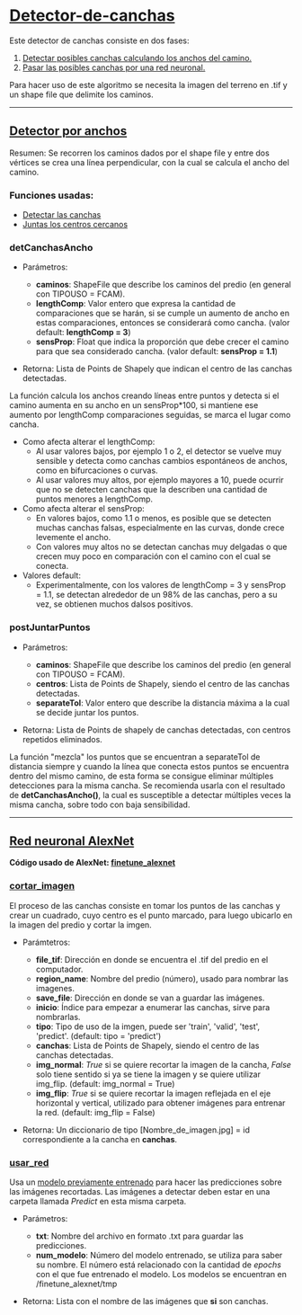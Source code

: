 # [Detector-de-canchas](#detector.py)

Este detector de canchas consiste en dos fases: 
1. [Detectar posibles canchas calculando los anchos del camino.](#detector-por-anchos)
2. [Pasar las posibles canchas por una red neuronal.](#red-neuronal-alexnet)

Para hacer uso de este algoritmo se necesita la imagen del terreno en .tif y un shape file que delimite los caminos.

---

## [Detector por anchos](#DCPA.py)
Resumen: Se recorren los caminos dados por el shape file y entre dos vértices se crea una línea perpendicular, con la cual se calcula el ancho del camino.

### Funciones usadas:
- [Detectar las canchas](#detCanchasAncho)
- [Juntas los centros cercanos](#postJuntarPuntos)

### detCanchasAncho
- Parámetros: 
    - **caminos**: ShapeFile que describe los caminos del predio (en general con TIPOUSO = FCAM).
    - **lengthComp**: Valor entero que expresa la cantidad de comparaciones que se harán, si se cumple un aumento de ancho en estas comparaciones, entonces se considerará como cancha. (valor default: **lengthComp = 3**)
    - **sensProp**: Float que indica la proporción que debe crecer el camino para que sea considerado cancha. (valor default: **sensProp = 1.1**)


- Retorna: Lista de Points de Shapely que indican el centro de las canchas detectadas.

La función calcula los anchos creando líneas entre puntos y detecta si el camino aumenta en su ancho en un sensProp\*100, si mantiene ese aumento por lengthComp comparaciones seguidas, se marca el lugar como cancha.

- Como afecta alterar el lengthComp:
    - Al usar valores bajos, por ejemplo 1 o 2, el detector se vuelve muy sensible y detecta como canchas cambios espontáneos de anchos, como en bifurcaciones o curvas.
    - Al usar valores muy altos, por ejemplo mayores a 10, puede ocurrir que no se detecten canchas que la describen una cantidad de puntos menores a lengthComp.
- Como afecta alterar el sensProp:
    - En valores bajos, como 1.1 o menos, es posible que se detecten muchas canchas falsas, especialmente en las curvas, donde crece levemente el ancho.
    - Con valores muy altos no se detectan canchas muy delgadas o que crecen muy poco en comparación con el camino con el cual se conecta.
- Valores default:
    - Experimentalmente, con los valores de lengthComp = 3 y sensProp = 1.1, se detectan alrededor de un 98% de las canchas, pero a su vez, se obtienen muchos dalsos positivos.
    
### postJuntarPuntos
- Parámetros:
    - **caminos**: ShapeFile que describe los caminos del predio (en general con TIPOUSO = FCAM).
    - **centros**: Lista de Points de Shapely, siendo el centro de las canchas detectadas.
    - **separateTol**: Valor entero que describe la distancia máxima a la cual se decide juntar los puntos.
    
- Retorna: Lista de Points de shapely de canchas detectadas, con centros repetidos eliminados.

La función "mezcla" los puntos que se encuentran a separateTol de distancia siempre y cuando la línea que conecta estos puntos se encuentra dentro del mismo camino, de esta forma se consigue eliminar múltiples detecciones para la misma cancha. Se recomienda usarla con el resultado de **detCanchasAncho()**, la cual es susceptible a detectar múltiples veces la misma cancha, sobre todo con baja sensibilidad.

---

## [Red neuronal AlexNet](#/finetune_alexnet)
**Código usado de AlexNet: [finetune_alexnet](https://github.com/kratzert/finetune_alexnet_with_tensorflow/tree/5d751d62eb4d7149f4e3fd465febf8f07d4cea9d)**

### [cortar_imagen](#funciones.py)
El proceso de las canchas consiste en tomar los puntos de las canchas y crear un cuadrado, cuyo centro es el punto marcado, para luego ubicarlo en la imagen del predio y cortar la imgen.

- Parámtetros: 
    - **file_tif**: Dirección en donde se encuentra el .tif del predio en el computador.
    - **region_name**: Nombre del predio (número), usado para nombrar las imagenes.
    - **save_file**: Dirección en donde se van a guardar las imágenes.
    - **inicio**: Índice para empezar a enumerar las canchas, sirve para nombrarlas.
    - **tipo**: Tipo de uso de la imgen, puede ser 'train', 'valid', 'test', 'predict'. (default: tipo = 'predict')
    - **canchas**: Lista de Points de Shapely, siendo el centro de las canchas detectadas.
    - **img_normal**: *True* si se quiere recortar la imagen de la cancha, *False* solo tiene sentido si ya se tiene la imagen y se quiere utilizar img_flip. (default: img_normal = True)
    - **img_flip**: *True* si se quiere recortar la imagen reflejada en el eje horizontal y vertical, utilizado para obtener imágenes para entrenar la red. (default: img_flip = False)
    
    
- Retorna: Un diccionario de tipo \[Nombre_de_imagen.jpg\] = id correspondiente a la cancha en **canchas**.

### [usar_red](#funciones.py)
Usa un [modelo previamente entrenado](#finetune_alexnet/tmp) para hacer las predicciones sobre las imágenes recortadas. Las imágenes a detectar deben estar en una carpeta llamada *Predict* en esta misma carpeta.

- Parámetros:
    - **txt**: Nombre del archivo en formato .txt para guardar las predicciones.
    - **num_modelo**: Número del modelo entrenado, se utiliza para saber su nombre. El número está relacionado con la cantidad de *epochs* con el que fue entrenado el modelo. Los modelos se encuentran en /finetune_alexnet/tmp

- Retorna: Lista con el nombre de las imágenes que **si** son canchas.